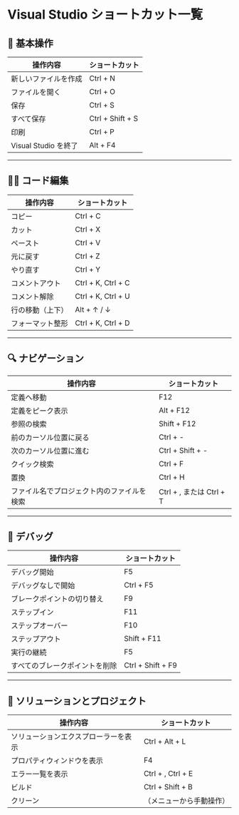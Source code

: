 # Visual Studio ショートカット一覧

## 🧭 基本操作

| 操作内容             | ショートカット   |
| -------------------- | ---------------- |
| 新しいファイルを作成 | Ctrl + N         |
| ファイルを開く       | Ctrl + O         |
| 保存                 | Ctrl + S         |
| すべて保存           | Ctrl + Shift + S |
| 印刷                 | Ctrl + P         |
| Visual Studio を終了 | Alt + F4         |

---

## 🧑‍💻 コード編集

| 操作内容         | ショートカット     |
| ---------------- | ------------------ |
| コピー           | Ctrl + C           |
| カット           | Ctrl + X           |
| ペースト         | Ctrl + V           |
| 元に戻す         | Ctrl + Z           |
| やり直す         | Ctrl + Y           |
| コメントアウト   | Ctrl + K, Ctrl + C |
| コメント解除     | Ctrl + K, Ctrl + U |
| 行の移動（上下） | Alt + ↑ / ↓        |
| フォーマット整形 | Ctrl + K, Ctrl + D |

---

## 🔍 ナビゲーション

| 操作内容                                   | ショートカット           |
| ------------------------------------------ | ------------------------ |
| 定義へ移動                                 | F12                      |
| 定義をピーク表示                           | Alt + F12                |
| 参照の検索                                 | Shift + F12              |
| 前のカーソル位置に戻る                     | Ctrl + -                 |
| 次のカーソル位置に進む                     | Ctrl + Shift + -         |
| クイック検索                               | Ctrl + F                 |
| 置換                                       | Ctrl + H                 |
| ファイル名でプロジェクト内のファイルを検索 | Ctrl + , または Ctrl + T |

---

## 🧪 デバッグ

| 操作内容                       | ショートカット    |
| ------------------------------ | ----------------- |
| デバッグ開始                   | F5                |
| デバッグなしで開始             | Ctrl + F5         |
| ブレークポイントの切り替え     | F9                |
| ステップイン                   | F11               |
| ステップオーバー               | F10               |
| ステップアウト                 | Shift + F11       |
| 実行の継続                     | F5                |
| すべてのブレークポイントを削除 | Ctrl + Shift + F9 |

---

## 🧰 ソリューションとプロジェクト

| 操作内容                             | ショートカット           |
| ------------------------------------ | ------------------------ |
| ソリューションエクスプローラーを表示 | Ctrl + Alt + L           |
| プロパティウィンドウを表示           | F4                       |
| エラー一覧を表示                     | Ctrl + \, Ctrl + E       |
| ビルド                               | Ctrl + Shift + B         |
| クリーン                             | （メニューから手動操作） |
